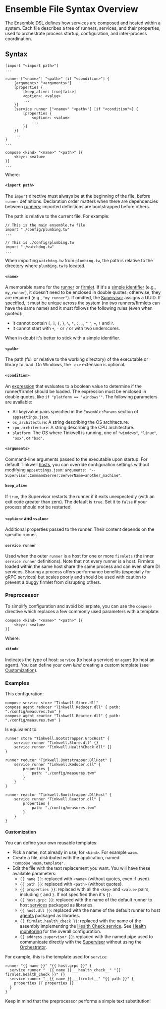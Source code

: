 # Ensemble File Syntax Overview

The Ensemble DSL defines how services are composed and hosted within a system. Each file describes a tree of runners, services, and their properties, used to orchestrate process startup, configuration, and inter-process coordination.

## Syntax

```text
[import "<import path>"]
...

runner ["<name>"] "<path>" [if "<condition>"] {
    [arguments: "<arguments>"]
    [properties {
        [keep_alive: true|false]
        <option>: <value>
        ...
    }]
    [service runner ["<name>" "<path>"] [if "<condition">] {
        [properties {
            <option>: <value>
            ...
        }]
    }]
    ...
}
...

compose <kind> "<name>" "<path>" [{
    <key>: <value>
}]
...
```

Where:

#### `<import path>`

The `import` directive must always be at the beginning of the file, before `runner` definitions. Declaration order matters when there are dependencies between [runners](./Glossary.md#runner); imported definitions are bootstrapped before others.

The path is relative to the current file. For example:

```text
// This is the main ensemble.tw file
import "./config/plumbing.tw"
...

// This is ./config/plumbing.tw
import "./watchdog.tw"
...
```

When importing `watchdog.tw` from `plumbing.tw`, the path is relative to the directory where `plumbing.tw` is located.

#### `<name>`
A memorable name for the [runner](./Glossary.md#runner) or [firmlet](./Glossary.md#firmlet). If it's a [simple identifier](./Glossary.md#simple-identifier) (e.g., `my_runner`), it doesn't need to be enclosed in double quotes; otherwise, they are required (e.g., `"my runner"`). If omitted, the [Supervisor](./Glossary.md#supervisor) assigns a UUID. If specified, it must be unique across the [system](./Glossary.md#system) (no two runners/firmlets can have the same name) and it must follows the following rules (even when quoted):
* It cannot contain `[`, `]`, `{`, `}`, `\`, `*`, `:`, `;`, `"` `'`, `=`, `!` and `?`. 
* It cannot start with `+`, `-` or `/` or with two underscores.

When in doubt it's better to stick with a simple identifier.

#### `<path>`
The path (full or relative to the working directory) of the executable or library to load. On Windows, the `.exe` extension is optional.

#### `<condition>`
An [expression](./Expressions.md) that evaluates to a boolean value to determine if the runner/firmlet should be loaded. The expression must be enclosed in double quotes, like `if "platform == 'windows'"`.
The following parameters are available:
* All key/value pairs specified in the `Ensemble:Params` section of `appsettings.json`.
* `os_architecture`: A string describing the OS architecture.
* `cpu_architecture`: A string describing the CPU architecture.
* `platform`: The OS where Tinkwell is running, one of `"windows"`, `"linux"`, `"osx"`, or `"bsd"`.

#### `<arguments>`
Command-line arguments passed to the executable upon startup. For default Tinkwell [hosts](./Glossary.md#host), you can override configuration settings without modifying `appsettings.json`: `arguments: "--Supervisor:CommandServer:ServerName=another_machine"`.

#### `keep_alive`
If `true`, the Supervisor restarts the runner if it exits unexpectedly (with an exit code greater than zero). The default is `true`. Set it to `false` if your process should not be restarted.

#### `<option>` and `<value>`
Additional properties passed to the runner. Their content depends on the specific runner.

#### `service runner`
Used when the outer `runner` is a host for one or more `firmlets` (the inner `service runner` definitions). Note that not every runner is a host. Firmlets loaded within the same host share the same process and can even share DI services. Sharing a process offers performance benefits (especially for gRPC services) but scales poorly and should be used with caution to prevent a buggy firmlet from disrupting others.

### Preprocessor

To simplify configuration and avoid boilerplate, you can use the `compose` directive which replaces a few commonly used parameters with a template:

```text
compose <kind> "<name>" "<path>" [{
    <key>: <value>
}]
```

Where:

#### `<kind>`

Indicates the type of host: `service` (to host a service) or `agent` (to host an agent). You can define your own _kind_ creating a custom template (see [Customization](#customization)).

### Examples

This configuration:

```text
compose service store "Tinkwell.Store.dll"
compose agent reducer "Tinkwell.Reducer.dll" { path: "./config/measures.twm" }
compose agent reactor "Tinkwell.Reactor.dll" { path: "./config/measures.twm" }
```

Is equivalent to:

```text
runner store "Tinkwell.Bootstrapper.GrpcHost" {
    service runner "Tinkwell.Store.dll" {}
    service runner "Tinkwell.HealthCheck.dll" {}
}

runner reducer "Tinkwell.Bootstrapper.DllHost" {
    service runner "Tinkwell.Reducer.dll" {
        properties {
            path: "./config/measures.twm"
        }
    }
}

runner reactor "Tinkwell.Bootstrapper.DllHost" {
    service runner "Tinkwell.Reactor.dll" {
        properties {
            path: "./config/measures.twm"
        }
    }
}
```

#### Customization

You can define your own reusable templates:

* Pick a name, not already in use, for `<kind>`. For example `wasm`.
* Create a file, distributed with the application, named `"compose_wasm.template"`.
* Edit the file with the text replacement you want. You will have these available parameters:
    * `{{ name }}`: replaced with `<name>` (without quotes, even if used).
    * `{{ path }}`: replaced with `<path>` (without quotes).
    * `{{ properties }}`: replaced with all the `<key>` and `<value>` pairs, including `{` and `}`. If not specified then it's `{}`.
    * `{{ host.grpc }}`: replaced with the name of the default runner to host [services](./Glossary.md#service) packaged as libraries.
    * `{{ host.dll }}`: replaced with the name of the default runner to host [agents](./Glossary.md#agent) packaged as libraries.
    * `{{ firmlet.health_check }}`: replaced with the name of the assembly implementing the [Health Check service](./Glossary.md#health-check-service). See [Health monitoring](./Health%20monitoring.md) for the overall configuration.
    * `{{ address.supervisor }}`: replaced with the named pipe used to communicate directly with the [Supervisor](./Glossary.md#supervisor) without using the [Orchestrator](./Glossary.md#orchestrator-service).
    
For example, this is the template used for `service`:

```text
runner "{{ name }}" "{{ host.grpc }}" {
  service runner "__{{ name }}___health_check__" "{{ firmlet.health_check }}" {}
  service runner "__{{ name }}___firmlet__" "{{ path }}" {
    properties {{ properties }}
  }
}
```

Keep in mind that the preprocessor performs a simple text substitution!